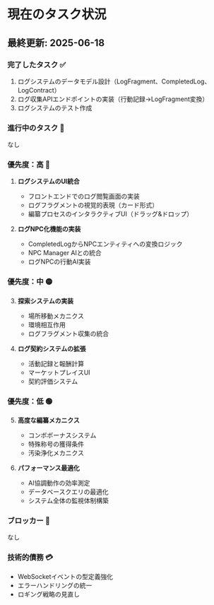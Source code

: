 # 現在のタスク状況

## 最終更新: 2025-06-18

### 完了したタスク ✅
1. ログシステムのデータモデル設計（LogFragment、CompletedLog、LogContract）
2. ログ収集APIエンドポイントの実装（行動記録→LogFragment変換）
3. ログシステムのテスト作成

### 進行中のタスク 🔄
なし

### 優先度：高 🔴
1. **ログシステムのUI統合**
   - フロントエンドでのログ閲覧画面の実装
   - ログフラグメントの視覚的表現（カード形式）
   - 編纂プロセスのインタラクティブUI（ドラッグ&ドロップ）

2. **ログNPC化機能の実装**
   - CompletedLogからNPCエンティティへの変換ロジック
   - NPC Manager AIとの統合
   - ログNPCの行動AI実装

### 優先度：中 🟡
3. **探索システムの実装**
   - 場所移動メカニクス
   - 環境相互作用
   - ログフラグメント収集の統合

4. **ログ契約システムの拡張**
   - 活動記録と報酬計算
   - マーケットプレイスUI
   - 契約評価システム

### 優先度：低 🟢
5. **高度な編纂メカニクス**
   - コンボボーナスシステム
   - 特殊称号の獲得条件
   - 汚染浄化メカニクス

6. **パフォーマンス最適化**
   - AI協調動作の効率測定
   - データベースクエリの最適化
   - システム全体の監視体制構築

### ブロッカー 🚫
なし

### 技術的債務 💳
- WebSocketイベントの型定義強化
- エラーハンドリングの統一
- ロギング戦略の見直し